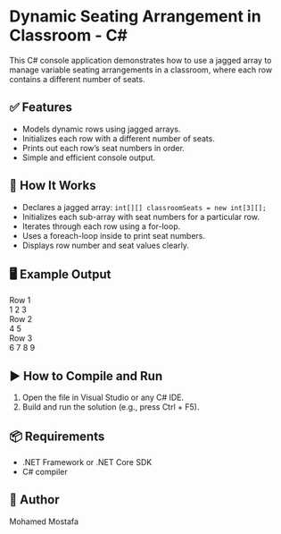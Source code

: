 # Dynamic Seating Arrangement in Classroom - C#
This C# console application demonstrates how to use a jagged array to manage variable seating arrangements in a classroom, where each row contains a different number of seats.

## ✅ Features
- Models dynamic rows using jagged arrays.
- Initializes each row with a different number of seats.
- Prints out each row’s seat numbers in order.
- Simple and efficient console output.

## 🧠 How It Works
- Declares a jagged array: `int[][] classroomSeats = new int[3][];`
- Initializes each sub-array with seat numbers for a particular row.
- Iterates through each row using a for-loop.
- Uses a foreach-loop inside to print seat numbers.
- Displays row number and seat values clearly.

## 🖥 Example Output
Row 1  
1 2 3  
Row 2  
4 5  
Row 3  
6 7 8 9  

## ▶️ How to Compile and Run
1. Open the file in Visual Studio or any C# IDE.
2. Build and run the solution (e.g., press Ctrl + F5).

## 📦 Requirements
- .NET Framework or .NET Core SDK
- C# compiler

## 👤 Author
Mohamed Mostafa
